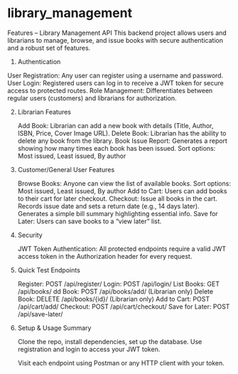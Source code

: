 ﻿# library_management

   Features – Library Management API
   This backend project allows users and librarians to manage, browse, and issue books with secure authentication and a robust set of features.

1. Authentication

  User Registration: Any user can register using a username and password.
  User Login: Registered users can log in to receive a JWT token for secure access to protected routes.
  Role Management: Differentiates between regular users (customers) and librarians for authorization.

2. Librarian Features

   Add Book: Librarian can add a new book with details (Title, Author, ISBN, Price, Cover Image URL).
   Delete Book: Librarian has the ability to delete any book from the library.
   Book Issue Report: Generates a report showing how many times each book has been issued.
   Sort options: Most issued, Least issued, By author

3. Customer/General User Features

   Browse Books: Anyone can view the list of available books.
   Sort options: Most issued, Least issued, By author
   Add to Cart: Users can add books to their cart for later checkout.
   Checkout: Issue all books in the cart.
   Records issue date and sets a return date (e.g., 14 days later).
   Generates a simple bill summary highlighting essential info.
   Save for Later: Users can save books to a “view later” list.

4. Security
   
   JWT Token Authentication: All protected endpoints require a valid JWT access token in the Authorization header for every request.

5. Quick Test Endpoints

   Register: POST /api/register/
   Login: POST /api/login/
   List Books: GET /api/books/
   dd Book: POST /api/books/add/ (Librarian only)
   Delete Book: DELETE /api/books/{id}/ (Librarian only)
   Add to Cart: POST /api/cart/add/
   Checkout: POST /api/cart/checkout/
   Save for Later: POST /api/save-later/

6. Setup & Usage Summary

   Clone the repo, install dependencies, set up the database.
   Use registration and login to access your JWT token.

   Visit each endpoint using Postman or any HTTP client with your token.
